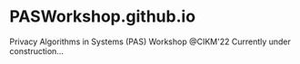 # PASWorkshop.github.io

Privacy Algorithms in Systems (PAS) Workshop @CIKM'22 Currently under construction...
